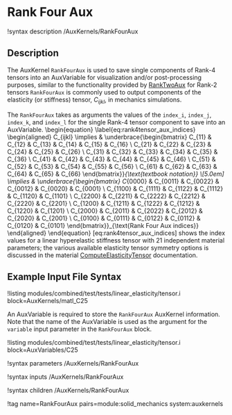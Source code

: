# Rank Four Aux

!syntax description /AuxKernels/RankFourAux

## Description

The AuxKernel `RankFourAux` is used to save single components of Rank-4 tensors into an AuxVariable
for visualization and/or post-processing purposes, similar to the functionality provided by
[RankTwoAux](/RankTwoAux.md) for Rank-2 tensors `RankFourAux` is commonly used to output components
of the elasticity (or stiffness) tensor, $C_{ijkl}$, in mechanics simulations.

The `RankFourAux` takes as arguments the values of the `index_i`, `index_j`, `index_k`, and `index_l` for the single Rank-4 tensor component to save into an AuxVariable.
\begin{equation}
\label{eq:rank4tensor_aux_indices}
  \begin{aligned}
        C_{ijkl} \implies & \underbrace{\begin{bmatrix}
                      C_{11} & C_{12} & C_{13} & C_{14} & C_{15} & C_{16} \\
                      C_{21} & C_{22} & C_{23} & C_{24} & C_{25} & C_{26} \\
                      C_{31} & C_{32} & C_{33} & C_{34} & C_{35} & C_{36} \\
                      C_{41} & C_{42} & C_{43} & C_{44} & C_{45} & C_{46} \\
                      C_{51} & C_{52} & C_{53} & C_{54} & C_{55} & C_{56} \\
                      C_{61} & C_{62} & C_{63} & C_{64} & C_{65} & C_{66}
                      \end{bmatrix}}_{\text{textbook notation}} \\[5.0em]
         \implies & \underbrace{\begin{bmatrix}
                      C_{0000} & C_{0011} & C_{0022} & C_{0012} & C_{0020} & C_{0001} \\
                      C_{1100} & C_{1111} & C_{1122} & C_{1112} & C_{1120} & C_{1101} \\
                      C_{2200} & C_{2211} & C_{2222} & C_{2212} & C_{2220} & C_{2201} \\
                      C_{1200} & C_{1211} & C_{1222} & C_{1212} & C_{1220} & C_{1201} \\
                      C_{2000} & C_{2011} & C_{2022} & C_{2012} & C_{2020} & C_{2001} \\
                      C_{0100} & C_{0111} & C_{0122} & C_{0112} & C_{0120} & C_{0101}
                      \end{bmatrix}}_{\text{Rank Four Aux indices}}
  \end{aligned}
\end{equation}
[eq:rank4tensor_aux_indices] shows the index values for a linear hyperelastic stiffness tensor with
21 independent material parameters; the various available elasticity tensor symmetry options is
discussed in the material [ComputeElasticityTensor](/ComputeElasticityTensor.md)
documentation.

## Example Input File Syntax

!listing modules/combined/test/tests/linear_elasticity/tensor.i block=AuxKernels/matl_C25

An AuxVariable is required to store the `RankFourAux` AuxKernel information. Note that the name of
the AuxVariable is used as the argument for the `variable` input parameter in the `RankFourAux`
block.

!listing modules/combined/test/tests/linear_elasticity/tensor.i block=AuxVariables/C25

!syntax parameters /AuxKernels/RankFourAux

!syntax inputs /AuxKernels/RankFourAux

!syntax children /AuxKernels/RankFourAux

!tag name=RankFourAux pairs=module:solid_mechanics system:auxkernels

